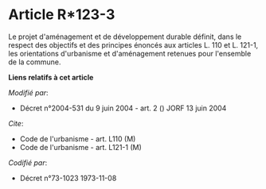 # Article R*123-3

Le projet d'aménagement et de développement durable définit, dans le respect des objectifs et des principes énoncés aux
articles L. 110 et L. 121-1, les orientations d'urbanisme et d'aménagement retenues pour l'ensemble de la commune.

**Liens relatifs à cet article**

_Modifié par_:

  - Décret n°2004-531 du 9 juin 2004 - art. 2 () JORF 13 juin 2004

_Cite_:

  - Code de l'urbanisme - art. L110 (M)
  - Code de l'urbanisme - art. L121-1 (M)

_Codifié par_:

  - Décret n°73-1023 1973-11-08
